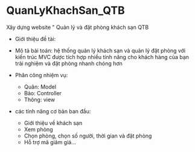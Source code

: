 # QuanLyKhachSan_QTB
Xây dựng website " Quản lý và đặt phòng khách sạn QTB

- Giới thiệu đề tài:
- Mô tả bài toán: hệ thống quản lý khách sạn và quản lý đặt phòng 
với kiến ​​trúc MVC  được tích hợp nhiều tính năng cho khách hàng của bạn trải nghiệm và đặt phòng nhanh chóng hơn

- Phân công nhiệm vụ:
 	+ Quân: Model
	+ Bảo: Controller
	+ Thông: view

- các tính năng cơ bản ban đầu:
	+ Giới thiệu về khách sạn
	+ Xem phòng
	+ Chọn phòng, chọn số người, thời gian và đặt phòng
	+ Hỗ trợ mã giảm giá... 
